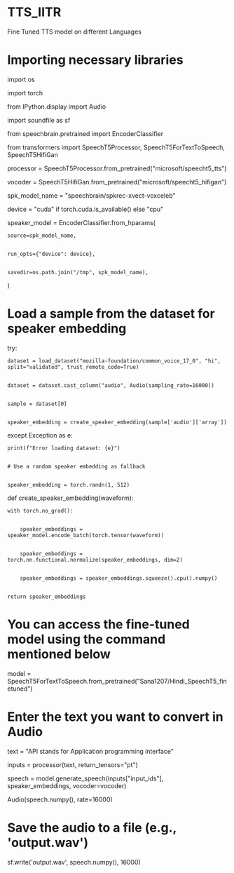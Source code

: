 # TTS_IITR
Fine Tuned TTS model on different Languages
# Importing necessary libraries
import os


import torch


from IPython.display import Audio


import soundfile as sf


from speechbrain.pretrained import EncoderClassifier


from transformers import SpeechT5Processor, SpeechT5ForTextToSpeech, SpeechT5HifiGan



processor = SpeechT5Processor.from_pretrained("microsoft/speecht5_tts")


vocoder = SpeechT5HifiGan.from_pretrained("microsoft/speecht5_hifigan")



spk_model_name = "speechbrain/spkrec-xvect-voxceleb"



device = "cuda" if torch.cuda.is_available() else "cpu"


speaker_model = EncoderClassifier.from_hparams(


    source=spk_model_name,

    
    run_opts={"device": device},

    
    savedir=os.path.join("/tmp", spk_model_name),

    
)


# Load a sample from the dataset for speaker embedding


try:


    dataset = load_dataset("mozilla-foundation/common_voice_17_0", "hi", split="validated", trust_remote_code=True)

    
    dataset = dataset.cast_column("audio", Audio(sampling_rate=16000))

    
    sample = dataset[0]

    
    speaker_embedding = create_speaker_embedding(sample['audio']['array'])

    
except Exception as e:


    print(f"Error loading dataset: {e}")

    
    # Use a random speaker embedding as fallback

    
    speaker_embedding = torch.randn(1, 512)

    

def create_speaker_embedding(waveform):


    with torch.no_grad():

    
        speaker_embeddings = speaker_model.encode_batch(torch.tensor(waveform))

        
        speaker_embeddings = torch.nn.functional.normalize(speaker_embeddings, dim=2)

        
        speaker_embeddings = speaker_embeddings.squeeze().cpu().numpy()

        
    return speaker_embeddings

    

# You can access the fine-tuned model using the command mentioned below


model = SpeechT5ForTextToSpeech.from_pretrained("Sana1207/Hindi_SpeechT5_finetuned")



# Enter the text you want to convert in Audio


text = "API stands for Application programming interface"


inputs = processor(text, return_tensors="pt")


speech = model.generate_speech(inputs["input_ids"], speaker_embeddings, vocoder=vocoder)



Audio(speech.numpy(), rate=16000)


# Save the audio to a file (e.g., 'output.wav')


sf.write('output.wav', speech.numpy(), 16000)


  
